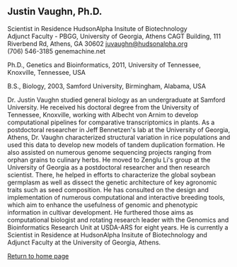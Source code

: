 ## Justin Vaughn, Ph.D.

Scientist in Residence 
HudsonAlpha Insitute of Biotechnology  
Adjunct Faculty - PBGG, University of Georgia, Athens
CAGT Building, 111 Riverbend Rd, Athens, GA 30602 
juvaughn@hudsonalpha.org  
(706) 546-3185 
genemachine.net  

Ph.D., Genetics and Bioinformatics, 2011, University of Tennessee, Knoxville, Tennessee, USA

B.S., Biology, 2003, Samford University, Birmingham, Alabama, USA

Dr. Justin Vaughn studied general biology as an undergraduate at Samford University.  He received his doctoral degree from the University of Tennessee, Knoxville, working with Albecht von Arnim to develop computational pipelines for comparative transcriptomics in plants.  As a postdoctoral researcher in Jeff Bennetzen's lab at the University of Georgia, Athens, Dr. Vaughn characterized structural variation in rice populations and used this data to develop new models of tandem duplication formation.  He also assisted on numerous genome sequencing projects ranging from orphan grains to culinary herbs.  He moved to Zenglu Li's group at the University of Georgia as a postdoctoral researcher and then research scientist.  There, he helped in efforts to characterize the global soybean germplasm as well as dissect the genetic architecture of key agronomic traits such as seed composition.  He has consulted on the design and implementation of numerous computational and interactive breeding tools, which aim to enhance the usefulness of genomic and phenotypic information in cultivar development.  He furthered those aims as computational biologist and rotating research leader with the Genomics and Bioinformatics Research Unit at USDA-ARS for eight years.  He is currently a Scientist in Residence at HudsonAlpha Insitute of Biotechnology and Adjunct Faculty at the University of Georgia, Athens.

[Return to home page](https://genemachine.net)
